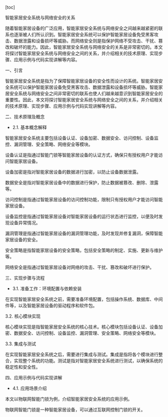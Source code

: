 
[toc]                    
                
                
智能家居安全系统与网络安全的关系

随着智能家居设备的广泛应用，智能家居安全系统与网络安全之间越来越紧密的联系也逐渐被人们所认识到。智能家居安全系统可以保护智能家居设备免受黑客攻击、数据泄露和设备损坏等威胁。而网络安全则是指保护网络不受攻击、干扰、篡改和破坏的能力。因此，智能家居安全系统与网络安全的关系是非常密切的。本文将探讨智能家居安全系统与网络安全之间的关系，并介绍相关的技术原理、实现步骤、应用示例与代码实现讲解等内容。

一、引言

智能家居安全系统是指为了保障智能家居设备的安全性而设计的系统。智能家居安全系统可以保护智能家居设备免受黑客攻击、数据泄露和设备损坏等威胁。智能家居安全系统与网络安全之间非常密切的联系也使人们越来越意识到智能家居安全的重要性。因此，本文将探讨智能家居安全系统与网络安全之间的关系，并介绍相关的技术原理、实现步骤、应用示例与代码实现讲解等内容。

二、技术原理及概念

- 2.1. 基本概念解释

智能家居安全系统主要包括设备认证、设备加密、数据安全、访问控制、设备监控、漏洞管理、安全策略、网络安全等模块。

设备认证是指通过智能门锁等智能家居设备的认证方式，确保只有授权用户才能访问智能家居设备。

设备加密是指对智能家居设备的数据进行加密，以防止设备数据泄露。

数据安全是指对智能家居设备中的数据进行保护，防止数据被篡改、删除、泄露等。

访问控制是指通过智能家居设备的访问控制功能，限制只有授权用户才能访问智能家居设备。

设备监控是指通过智能家居设备对智能家居设备的运行状态进行监控，以便及时发现设备异常情况。

漏洞管理是指通过智能家居设备的漏洞管理功能，及时发现并修复漏洞，保障智能家居设备的安全。

安全策略是指智能家居设备的安全策略，包括安全策略的制定、实施、更新与维护等。

网络安全是指通过智能家居设备对网络的攻击、干扰、篡改和破坏进行保护。

三、实现步骤与流程

- 3.1. 准备工作：环境配置与依赖安装

在实现智能家居安全系统之前，需要准备环境配置，包括操作系统、数据库、中间件等，以及智能家居设备的驱动程序和软件包。





3.2. 核心模块实现

核心模块实现是指智能家居安全系统的核心技术。核心模块包括设备认证、设备加密、数据安全、访问控制、设备监控、漏洞管理、安全策略、网络安全等模块。





3.3. 集成与测试

在实现智能家居安全系统之后，需要进行集成与测试。集成是指将各个模块进行整合，实现整个系统的功能。测试是指对智能家居安全系统进行测试，以确保系统的稳定性和安全性。

四、应用示例与代码实现讲解

- 4.1. 应用场景介绍

本文以物联网智能门锁为例，介绍智能家居安全系统的应用示例。

物联网智能门锁是一种智能家居设备，可以通过互联网控制门锁的开关。

